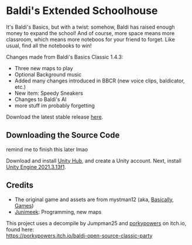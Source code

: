 # Baldi's Extended Schoolhouse

It's Baldi's Basics, but with a twist: somehow, Baldi has raised enough money to expand the school! And of course, more space means more classroom, which means more noteboos for your friend to forget. Like usual, find all the notebooks to win!

Changes made from Baldi's Basics Classic 1.4.3:
- Three new maps to play
- Optional Background music
- Added many changes introduced in BBCR (new voice clips, baldicator, etc.)
- New item: Speedy Sneakers
- Changes to Baldi's AI
- more stuff im probably forgetting

Download the latest stable release [here](https://github.com/Junimeek/BaldiExtended/releases/download/beta-0.3.1/BaldiExtended-beta_0.3.1.zip).

## Downloading the Source Code
remind me to finish this later lmao

Download and install [Unity Hub](https://unity.com/download), and create a Unity account. Next, install [Unity Engine 2021.3.13f1](https://unity.com/releases/editor/whats-new/2021.3.13).

## Credits
- The original game and assets are from mystman12 (aka, [Basically, Games](https://basically-games.itch.io/))
- [Junimeek](https://github.com/Junimeek): Programming, new maps

This project uses a decompile by Jumpman25 and [porkypowers](https://porkypowers.itch.io/) on itch.io, found here:\
https://porkypowers.itch.io/baldi-open-source-classic-party